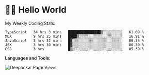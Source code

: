 # 👋🏽 Hello World 

<!--![Deepankar's github stats](https://github-readme-stats.vercel.app/api?username=Deep-Codes&count_private=true&show_icons=true&theme=radical)-->
My Weekly Coding Stats:

<!--START_SECTION:waka-->
```text
TypeScript   34 hrs 3 mins   ███████████████▒░░░░░░░░░   61.09 % 
MDX          9 hrs 25 mins   ████▒░░░░░░░░░░░░░░░░░░░░   16.91 % 
JavaScript   3 hrs 32 mins   █▓░░░░░░░░░░░░░░░░░░░░░░░   06.35 % 
JSX          3 hrs 30 mins   █▓░░░░░░░░░░░░░░░░░░░░░░░   06.30 % 
CSS          3 hrs           █▒░░░░░░░░░░░░░░░░░░░░░░░   05.39 % 
```
<!--END_SECTION:waka-->

**Languages and Tools:**



<p align="left"> <img src="https://komarev.com/ghpvc/?username=Deep-Codes&label=Views&color=blue&style=plastic" alt="Deepankar Page Views" /> </p>

